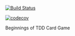 [![Build Status](https://travis-ci.org/williamcameron/mycardgame.svg?branch=master)](https://travis-ci.org/williamcameron/mycardgame)

[![codecov](https://codecov.io/gh/williamcameron/mycardgame/branch/master/graph/badge.svg)](https://codecov.io/gh/williamcameron/mycardgame)


Beginnings of TDD Card Game
